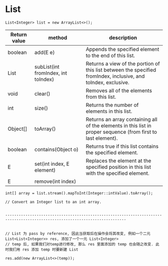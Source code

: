 # List
~~~
List<Integer> list = new ArrayList<>();
~~~
| Return value | method | description |
|--------------|--------|-------------|
| boolean | 	add(E e) | Appends the specified element to the end of this list. |
| List<E> | subList(int fromIndex, int toIndex) | Returns a view of the portion of this list between the specified fromIndex, inclusive, and toIndex, exclusive. |
| void | clear() | Removes all of the elements from this list. |
| int | size() | Returns the number of elements in this list. |
| Object[] | toArray() | Returns an array containing all of the elements in this list in proper sequence (from first to last element). |
| boolean |	contains(Object o) | Returns true if this list contains the specified element. |
| E | set(int index, E element) | Replaces the element at the specified position in this list with the specified element. |
| E |	remove(int index) |
~~~
int[] array = list.stream().mapToInt(Integer::intValue).toArray();

// Convert an Integer list to an int array.


----------------------------------------------------------------------------------------------------------------------------


// List 为 pass by reference, 因此当获取后在操作会将其改变, 例如一个二元List<List<Integer>> res, 添加了一个一元 List<Integer>
// temp 后, 如果我们对temp进行修改, 那么 res 里面添加的 temp 也会随之改变. 此时我们用 res 添加 temp 时要新建 List

res.add(new ArrayList<>(temp));
~~~
